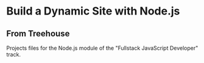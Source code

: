 Build a Dynamic Site with Node.js
===
From Treehouse
---
Projects files for the Node.js module of the "Fullstack JavaScript Developer" track.
